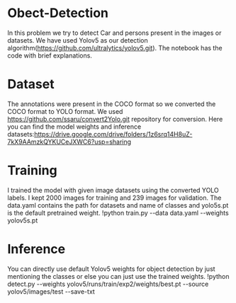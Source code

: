 # Obect-Detection
In this problem we try to detect Car and persons present in the images or datasets.
We have used Yolov5 as our detection algorithm(https://github.com/ultralytics/yolov5.git).
The notebook has the code with brief explanations.
# Dataset
The annotations were present in the COCO format so we converted the COCO format to YOLO format. We used https://github.com/ssaru/convert2Yolo.git repository for conversion.
Here you can find the model weights and inference datasets:https://drive.google.com/drive/folders/1z6srq14H8uZ-7kX9AAmzkQYKUCeJXWC6?usp=sharing
# Training
I trained the model with given image datasets using the converted YOLO labels. I kept 2000 images for training and 239 images for validation. The data.yaml contains the path for datasets and name of classes and yolo5s.pt is the default pretrained weight.
!python train.py --data data.yaml --weights yolov5s.pt 
# Inference 
You can directly use default Yolov5 weights for object detection by just mentioning the classes or else you can just use the trained weights.
!python detect.py --weights yolov5/runs/train/exp2/weights/best.pt --source yolov5/images/test --save-txt 
